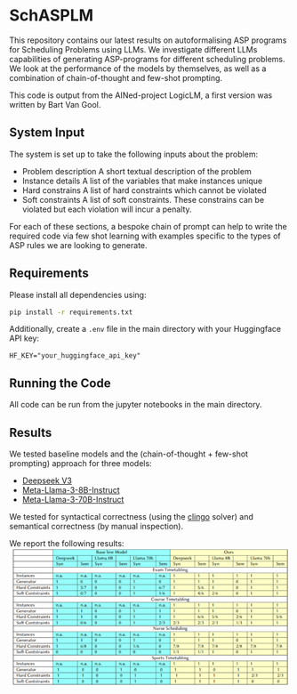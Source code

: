 # SchASPLM
This repository contains our latest results on autoformalising ASP programs for Scheduling Problems using LLMs. We investigate different LLMs capabilities of generating ASP-programs for different scheduling problems. We look at the performance of the models by themselves, as well as a combination of chain-of-thought and few-shot prompting. 

This code is output from the AINed-project LogicLM, a first version was written by Bart Van Gool.
## System Input
The system is set up to take the following inputs about the problem:

- Problem description
    A short textual description of the problem
- Instance details
    A list of the variables that make instances unique
- Hard constrains
    A list of hard constraints which cannot be violated
- Soft constraints
    A list of soft constraints. These constrains can be violated but each violation will incur a penalty.

For each of these sections, a bespoke chain of prompt can help to write the required code via few shot learning with examples specific to the types of ASP rules we are looking to generate.

## Requirements
Please install all dependencies using:
```bash
pip install -r requirements.txt
```

Additionally, create a `.env` file in the main directory with your Huggingface API key:
```
HF_KEY="your_huggingface_api_key"
```

## Running the Code
All code can be run from the jupyter notebooks in the main directory.

## Results
We tested baseline models and the (chain-of-thought + few-shot prompting) approach for three models:
- [Deepseek V3](https://huggingface.co/deepseek-ai/DeepSeek-V3)
- [Meta-Llama-3-8B-Instruct](https://huggingface.co/meta-llama/Meta-Llama-3-8B-Instruct)
- [Meta-Llama-3-70B-Instruct](https://huggingface.co/meta-llama/Meta-Llama-3-70B-Instruct)

We tested for syntactical correctness (using the [clingo](https://potassco.org/clingo/run/) solver) and semantical correctness (by manual inspection).

We report the following results:
![Results](leaderboard.png)

